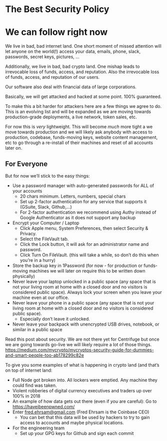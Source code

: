 # The Best Security Policy
# We can follow right now
We live in bad, bad internet land. One short moment of missed attention will let anyone on the world(!) access your data, emails, phone, slack, passwords, secret keys, pictures, ...

Additionally, we live in bad, bad crypto land. One mishap leads to irrevocable loss of funds, access, and reputation. Also the irrevocable loss of funds, access, and reputation of our users.

Our software also deal with financial data of large corporations.

Basically, we will get attacked and hacked at some point. 100% guaranteed.

To make this a bit harder for attackers here are a few things we agree to do. This is an evolving list and will be expanded as we are moving towards production-grade deployments, a live network, token sales, etc.

For now this is *very* lightweight. This will become *much* more tight a we move towards production and we will likely ask anybody with access to production, codebase, funds-moving keys, website content management, etc to go through a re-install of their machines and reset of all accounts later on.

## For Everyone
But for now we’ll stick to the easy things:
* Use a password manager with auto-generated passwords for ALL of your accounts
  * 20 chars minimum. Letters, numbers, special chars
  * Set up 2-factor authentication for any service that supports it (GSuite, Slack, Github,...)
  * For 2-factor authentication we recommend using Authy instead of Google Authenticator as it does not support any backup
* Encrypt your Computer / Laptop
  * Click Apple menu, System Preferences, then select Security & Privacy.
  * Select the FileVault tab.
  * Click the Lock button, it will ask for an administrator name and password.
  * Click Turn On FileVault. (this will take a while, so don’t do this when you’re in a hurry)
* Store the backup key in 1Password (for now - for production or funds-moving machines we will later on require this to be written down physically)
* Never leave your laptop unlocked in a public space (any space that is not your living room at home with a closed door and no visitors is considered public space). Always lock your screen when you leave your machine even at our office.
* Never leave your phone in a public space (any space that is not your living room at home with a closed door and no visitors is considered public space).
  * Especially don’t leave it unlocked.
* Never leave your backpack with unencrypted USB drives, notebook, or similar in a public space

Read this post about security. We are not there yet for Centrifuge but once we are going towards go-live we will likely require a lot of those things.
https://medium.com/mycrypto/mycryptos-security-guide-for-dummies-and-smart-people-too-ab178299c82e 

To give you some examples of what is happening in crypto land (and that’s on top of internet land:
* Full Node got broken into. All lockers were emptied. Any machine they could find was taken.
* Violent robberies of digital currency executives and traders up over 100% in 2018
* An example of how data gets out there (even if *you* are careful): Go to https://haveibeenpwned.com/
* Enter fred.ehrsam@gmail.com (Fred Ehrsam is the Coinbase CEO)
  * You can bet that this data will be used by hackers to try to gain access to accounts and maybe physical locations.
* For the engineering team
  * Set up your GPG keys for Github and sign each commit
